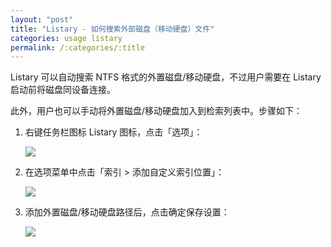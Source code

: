 ```yaml
---
layout: "post"
title: "Listary - 如何搜索外部磁盘（移动硬盘）文件"
categories: usage listary
permalink: /:categories/:title
---
```


Listary 可以自动搜索 NTFS 格式的外置磁盘/移动硬盘，不过用户需要在 Listary 启动前将磁盘同设备连接。

此外，用户也可以手动将外置磁盘/移动硬盘加入到检索列表中。步骤如下：

1. 右键任务栏图标 Listary 图标，点击「选项」：

	![](https://i.imgur.com/dsjHSCC.png)

2. 在选项菜单中点击「索引 > 添加自定义索引位置」：

	![](https://i.imgur.com/GrAv51A.png)

3. 添加外置磁盘/移动硬盘路径后，点击确定保存设置：

	![](https://i.imgur.com/3LVBSVu.png)
